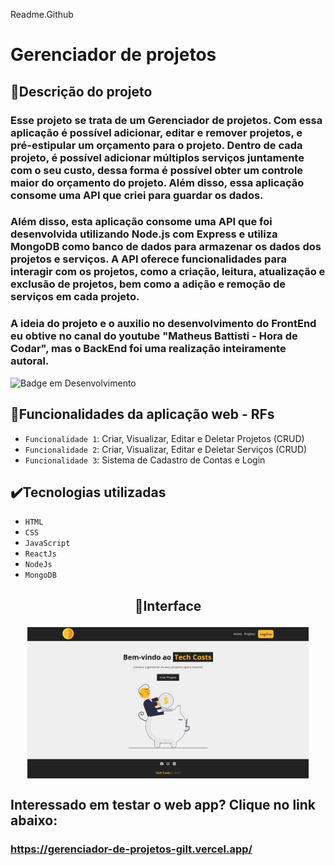 Readme.Github

# Gerenciador de projetos

## 📱Descrição do projeto

### Esse projeto se trata de um Gerenciador de projetos. Com essa aplicação é possível adicionar, editar e remover projetos, e pré-estipular um orçamento para o projeto. Dentro de cada projeto, é possível adicionar múltiplos serviços juntamente com o seu custo, dessa forma é possível obter um controle maior do orçamento do projeto. Além disso, essa aplicação consome uma API que criei para guardar os dados.
### Além disso, esta aplicação consome uma API que foi desenvolvida utilizando Node.js com Express e utiliza MongoDB como banco de dados para armazenar os dados dos projetos e serviços. A API oferece funcionalidades para interagir com os projetos, como a criação, leitura, atualização e exclusão de projetos, bem como a adição e remoção de serviços em cada projeto.
### A ideia do projeto e o auxilio no desenvolvimento do FrontEnd eu obtive no canal do youtube "Matheus Battisti - Hora de Codar", mas o BackEnd foi uma realização inteiramente autoral.

![Badge em Desenvolvimento](http://img.shields.io/static/v1?label=STATUS&message=EM%20DESENVOLVIMENTO&color=GREEN&style=for-the-badge)

## 🔨Funcionalidades da aplicação web - RFs

- `Funcionalidade 1`: Criar, Visualizar, Editar e Deletar Projetos (CRUD)
- `Funcionalidade 2`: Criar, Visualizar, Editar e Deletar Serviços (CRUD)
- `Funcionalidade 3`: Sistema de Cadastro de Contas e Login

## ✔️Tecnologias utilizadas

- `HTML`
- `CSS`
- `JavaScript`
- `ReactJs`
- `NodeJs`
- `MongoDB`

## <p align="center">📱Interface</p>

<p align="center">
<img src="/src/img/InterfaceTechCosts.png" width="450px" align="center">
</p>

## Interessado em testar o web app? Clique no link abaixo:
### https://gerenciador-de-projetos-gilt.vercel.app/
